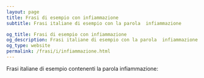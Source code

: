 ```yaml
---
layout: page
title: Frasi di esempio con infiammazione 
subtitle: Frasi italiane di esempio con la parola  infiammazione

og_title: Frasi di esempio con infiammazione 
og_description: Frasi italiane di esempio con la parola  infiammazione
og_type: website
permalink: /frasi/i/infiammazione.html
---
```


Frasi italiane di esempio contenenti la parola infiammazione:


